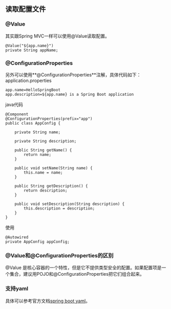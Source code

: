 ## 读取配置文件

### @Value
其实跟Spring MVC一样可以使用@Value读取配置。

```
@Value("${app.name}")
private String appName;
```

### @ConfigurationProperties
另外可以使用**@ConfigurationProperties**注解，具体代码如下：
application.properties
```
app.name=HelloSpringBoot
app.description=${app.name} is a Spring Boot application
```
java代码
```
@Component
@ConfigurationProperties(prefix="app")
public class AppConfig {

    private String name;

    private String description;

    public String getName() {
        return name;
    }

    public void setName(String name) {
        this.name = name;
    }

    public String getDescription() {
        return description;
    }

    public void setDescription(String description) {
        this.description = description;
    }
}
```
使用
```
@Autowired
private AppConfig appConfig;
```

### @Value和@ConfigurationProperties的区别
@Value 是核心容器的一个特性，但是它不提供类型安全的配置。如果配置项是一个集合，建议用POJO和@ConfigurationProperties把它们组合起来。

### 支持yaml
具体可以参考官方文档[spring boot yaml](http://docs.spring.io/spring-boot/docs/current/reference/html/boot-features-external-config.html#boot-features-external-config-yaml)。
